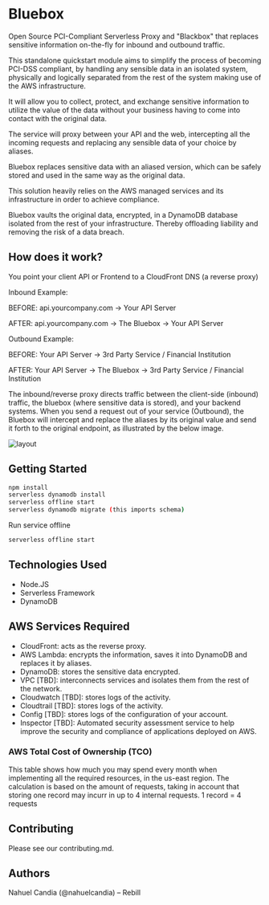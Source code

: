 # Bluebox
Open Source PCI-Compliant Serverless Proxy and "Blackbox" that replaces sensitive information on-the-fly for inbound and outbound traffic.

This standalone quickstart module aims to simplify the process of becoming PCI-DSS compliant,
by handling any sensible data in an isolated system, physically and logically
separated from the rest of the system making use of the AWS infrastructure.

It will allow you to collect, protect, and exchange sensitive information to utilize the value of
the data without your business having to come into contact with the original data.

The service will proxy between your API and the web, intercepting all the incoming requests
and replacing any sensible data of your choice by aliases.

Bluebox replaces sensitive data with an aliased version, which can be safely stored and used in the same
way as the original data. 

This solution heavily relies on the AWS managed services and its infrastructure in order to achieve compliance.

Bluebox vaults the original data, encrypted, in a DynamoDB database isolated from the rest of your infrastructure.
Thereby offloading liability and removing the risk of a data breach.


## How does it work?
You point your client API or Frontend to a CloudFront DNS (a reverse proxy)

Inbound Example:

BEFORE: api.yourcompany.com → Your API Server

AFTER: api.yourcompany.com → The Bluebox → Your API Server

Outbound Example:

BEFORE: Your API Server → 3rd Party Service / Financial Institution

AFTER: Your API Server → The Bluebox → 3rd Party Service / Financial Institution

The inbound/reverse proxy directs traffic between the client-side (inbound) traffic, the bluebox (where sensitive data is stored),
and your backend systems. When you send a request out of your service (Outbound), the Bluebox will intercept and replace the aliases by its original value and
send it forth to the original endpoint, as illustrated by the below image.

![layout](https://raw.github.com/nahuelcandia/bluebox/master/docs/assets/bluebox-flow.png)

## Getting Started

```bash
npm install
serverless dynamodb install
serverless offline start
serverless dynamodb migrate (this imports schema)
```

Run service offline

```bash
serverless offline start
```

## Technologies Used
- Node.JS
- Serverless Framework
- DynamoDB

## AWS Services Required
- CloudFront: acts as the reverse proxy.
- AWS Lambda: encrypts the information, saves it into DynamoDB and replaces it by aliases.
- DynamoDB: stores the sensitive data encrypted.
- VPC [TBD]: interconnects services and isolates them from the rest of the network.
- Cloudwatch [TBD]: stores logs of the activity.
- Cloudtrail [TBD]: stores logs of the activity.
- Config [TBD]: stores logs of the configuration of your account.
- Inspector [TBD]: Automated security assessment service to help improve the security and compliance of applications deployed on AWS.

### AWS Total Cost of Ownership (TCO)
This table shows how much you may spend every month when implementing all the required resources, in the us-east region.
The calculation is based on the amount of requests, taking in account that storing one record may incurr in up to 4 internal requests.
1 record = 4 requests

## Contributing
Please see our contributing.md.

## Authors
Nahuel Candia (@nahuelcandia) – Rebill
